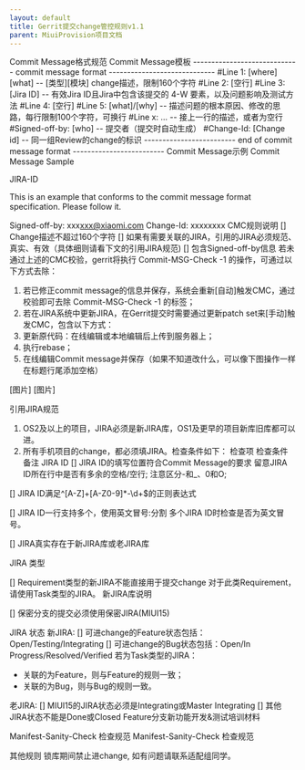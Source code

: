 ```yaml
---
layout: default
title: Gerrit提交change管控规则v1.1
parent: MiuiProvision项目文档
---
```


Commit Message格式规范
Commit Message模板
----------------------------- commit message format -----------------------------
#Line 1:  [where] [what] -- [类型][模块] change描述，限制160个字符
#Line 2:  [空行]
#Line 3:  [Jira ID] -- 有效Jira ID且Jira中包含该提交的 4-W 要素，以及问题影响及测试方法
#Line 4:  [空行]
#Line 5:  [what]/[why] -- 描述问题的根本原因、修改的思路，每行限制100个字符，可换行
#Line x:  ... -- 接上一行的描述，或者为空行
#Signed-off-by: [who] -- 提交者（提交时自动生成）
#Change-Id: [Change id] -- 同一组Review的change的标识
------------------------- end of commit message format -------------------------
Commit Message示例
Commit Message Sample

JIRA-ID

This is an example that conforms to the commit message format specification.
Please follow it.

Signed-off-by: xxx<xxx@xiaomi.com>
Change-Id: xxxxxxxx
CMC规则说明
[] Change描述不超过160个字符
[] 如果有需要关联的JIRA，引用的JIRA必须规范、真实、有效（具体细则请看下文的引用JIRA规范)
[] 包含Signed-off-by信息
若未通过上述的CMC校验，gerrit将执行 Commit-MSG-Check -1 的操作，可通过以下方式去除：
1. 若已修正commit message的信息并保存，系统会重新[自动]触发CMC，通过校验即可去除 Commit-MSG-Check -1 的标签；
2. 若在JIRA系统中更新JIRA，在Gerrit提交时需要通过更新patch set来[手动]触发CMC，包含以下方式：
1. 更新原代码：在线编辑或本地编辑后上传到服务器上；
2. 执行rebase；
3. 在线编辑Commit message并保存（如果不知道改什么，可以像下图操作一样在标题行尾添加空格）

[图片]
[图片]


引用JIRA规范
1. OS2及以上的项目，JIRA必须是新JIRA库，OS1及更早的项目新库旧库都可以进。
2. 所有手机项目的change，都必须填JIRA。检查条件如下：
   检查项
   检查条件
   备注
   JIRA ID
   [] JIRA ID的填写位置符合Commit Message的要求
   留意JIRA ID所在行中是否有多余的空格/空行;
   注意区分-和_、0和O;

[] JIRA ID满足^[A-Z]+[A-Z0-9]*-\d+$的正则表达式


[] JIRA ID一行支持多个，使用英文冒号:分割
多个JIRA ID时检查是否为英文冒号。

[] JIRA真实存在于新JIRA库或老JIRA库

JIRA 类型

[] Requirement类型的新JIRA不能直接用于提交change
对于此类Requirement，请使用Task类型的JIRA。
新JIRA库说明

[] 保密分支的提交必须使用保密JIRA(MIUI15)

JIRA 状态
新JIRA:
[] 可进change的Feature状态包括：Open/Testing/Integrating
[] 可进change的Bug状态包括：Open/In Progress/Resolved/Verified
若为Task类型的JIRA：
- 关联的为Feature，则与Feature的规则一致；
- 关联的为Bug，则与Bug的规则一致。

老JIRA:
[] MIUI15的JIRA状态必须是Integrating或Master Integrating
[] 其他JIRA状态不能是Done或Closed
Feature分支新功能开发&测试培训材料

Manifest-Sanity-Check 检查规范
Manifest-Sanity-Check 检查规范

其他规则
锁库期间禁止进change, 如有问题请联系适配组同学。
